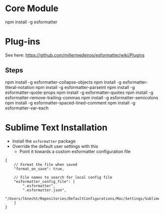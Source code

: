 # Core Module
npm install -g esformatter


# Plug-ins
See here:
https://github.com/millermedeiros/esformatter/wiki/Plugins

## Steps
npm install -g esformatter-collapse-objects
npm install -g esformatter-literal-notation
npm install -g esformatter-parseint
npm install -g esformatter-quote-props
npm install -g esformatter-quotes
npm install -g esformatter-remove-trailing-commas
npm install -g esformatter-semicolons
npm install -g esformatter-spaced-lined-comment
npm install -g esformatter-var-each



# Sublime Text Installation
- Install the `esformatter` package
- Override the default user settings with this
    - Point it towards a custom esformatter configuration file

```
{
    // Format the file when saved
    "format_on_save": true,

    // File names to search for local config file
    "esformatter_config_file": [
        ".esformatter", 
        ".esformatter.json",
        "/Users/lknecht/Repositories/DefaultConfigurations/Mac/Settings/SublimeText3/esformatter",
    ]
}
```